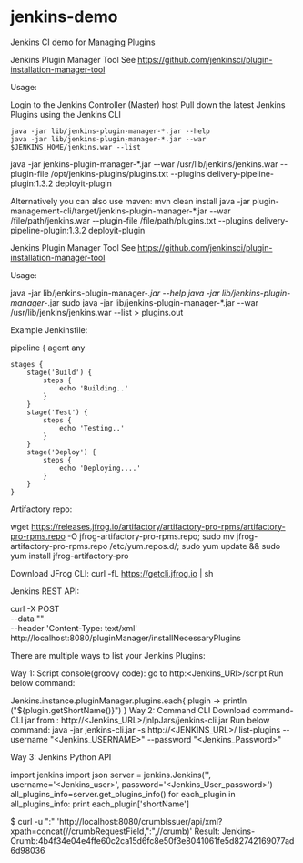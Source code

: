 # jenkins-demo
Jenkins CI demo for Managing Plugins

Jenkins Plugin Manager Tool
See https://github.com/jenkinsci/plugin-installation-manager-tool

Usage:

Login to the Jenkins Controller (Master) host 
Pull down the latest Jenkins Plugins using the Jenkins CLI

```
java -jar lib/jenkins-plugin-manager-*.jar --help
java -jar lib/jenkins-plugin-manager-*.jar --war $JENKINS_HOME/jenkins.war --list
```
java -jar jenkins-plugin-manager-*.jar --war /usr/lib/jenkins/jenkins.war --plugin-file /opt/jenkins-plugins/plugins.txt --plugins delivery-pipeline-plugin:1.3.2 deployit-plugin

Alternatively you can also use maven:
mvn clean install 
java -jar plugin-management-cli/target/jenkins-plugin-manager-*.jar --war /file/path/jenkins.war --plugin-file /file/path/plugins.txt --plugins delivery-pipeline-plugin:1.3.2 deployit-plugin

Jenkins Plugin Manager Tool
See https://github.com/jenkinsci/plugin-installation-manager-tool

Usage:

java -jar lib/jenkins-plugin-manager-*.jar --help
java -jar lib/jenkins-plugin-manager-*.jar
sudo java -jar lib/jenkins-plugin-manager-*.jar --war /usr/lib/jenkins/jenkins.war --list > plugins.out

Example Jenkinsfile:


pipeline {
    agent any

    stages {
        stage('Build') {
            steps {
                echo 'Building..'
            }
        }
        stage('Test') {
            steps {
                echo 'Testing..'
            }
        }
        stage('Deploy') {
            steps {
                echo 'Deploying....'
            }
        }
    }

Artifactory repo:

wget https://releases.jfrog.io/artifactory/artifactory-pro-rpms/artifactory-pro-rpms.repo -O jfrog-artifactory-pro-rpms.repo;
sudo mv jfrog-artifactory-pro-rpms.repo /etc/yum.repos.d/;
sudo yum update && sudo yum install jfrog-artifactory-pro

Download JFrog CLI:
curl -fL https://getcli.jfrog.io | sh

Jenkins REST API:

curl -X POST \
		--data "<jenkins><install plugin='${name}@latest' /></jenkins>" \
		--header 'Content-Type: text/xml' \
		http://localhost:8080/pluginManager/installNecessaryPlugins

There are multiple ways to list your Jenkins Plugins:

Way 1: Script console(groovy code):
go to http:<Jenkins_URl>/script
Run below command:

Jenkins.instance.pluginManager.plugins.each{
  plugin ->
    println ("${plugin.getShortName()}")
}
Way 2: Command CLI
Download command-CLI jar from : http://<Jenkins_URL>/jnlpJars/jenkins-cli.jar
Run below command:
java -jar jenkins-cli.jar -s http://<JENKINS_URL>/ list-plugins --username "<Jenkins_USERNAME>" --password "<Jenkins_Password>"

Way 3: Jenkins Python API

import jenkins
import json
server = jenkins.Jenkins('<jenkinsurl>', username='<Jenkins_user>', password='<Jenkins_User_password>')
all_plugins_info=server.get_plugins_info()
for each_plugin in all_plugins_info:
    print each_plugin['shortName']


$ curl -u "<admin>:<pwd>" 'http://localhost:8080/crumbIssuer/api/xml?xpath=concat(//crumbRequestField,":",//crumb)'
Result:
Jenkins-Crumb:4b4f34e04e4ffe60c2ca15d6fc8e50f3e8041061fe5d82742169077ad6d98036
